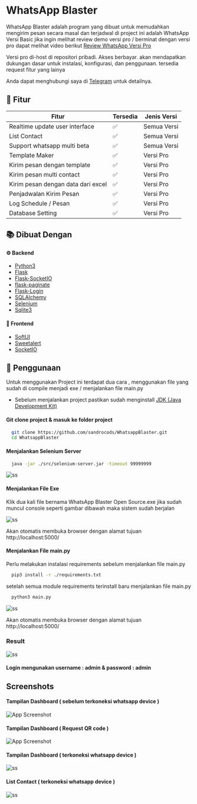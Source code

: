 
# WhatsApp Blaster

WhatsApp Blaster adalah program yang dibuat untuk memudahkan mengirim pesan secara masal dan terjadwal di project ini adalah WhatsApp Versi Basic 
jika ingin melihat review demo versi pro / berminat dengan versi pro dapat melihat video berikut [Review WhatsApp Versi Pro](https://www.youtube.com/watch?v=9rmdJhRukEA&ab_channel=Sandroputraa)

Versi pro di-host di repositori pribadi. Akses berbayar. akan mendapatkan dukungan dasar untuk instalasi, konfigurasi, dan penggunaan. tersedia request fitur yang lainya

Anda dapat menghubungi saya di [Telegram](https://t.me/Sandroputraaa) untuk detailnya.

## 📝 Fitur

| Fitur             | Tersedia | Jenis Versi |
| ----------------- | -------- | -------- |
| Realtime update user interface| ✅  | Semua Versi| 
| List Contact  | ✅  | Semua Versi |
| Support whatsapp multi beta  | ✅  | Semua Versi |
| Template Maker | ✅ | Versi Pro  |
| Kirim pesan dengan template | ✅ | Versi Pro  |
| Kirim pesan multi contact | ✅ |  Versi Pro  |
| Kirim pesan dengan data dari excel | ✅ | Versi Pro  |
| Penjadwalan Kirim Pesan | ✅ | Versi Pro  |
| Log Schedule / Pesan | ✅ | Versi Pro  |
| Database Setting | ✅ | Versi Pro  |


## 📚 Dibuat Dengan
#### ⚙ Backend
- [Python3](https://www.python.org/downloads/)
- [Flask](https://pypi.org/project/Flask/)
- [Flask-SocketIO](https://pypi.org/project/Flask-SocketIO/)
- [flask-paginate](https://pypi.org/project/flask-paginate/)
- [Flask-Login](https://pypi.org/project/Flask-Login/)
- [SQLAlchemy](https://pypi.org/project/SQLAlchemy/)
- [Selenium](https://pypi.org/project/selenium/)
- [Sqlite3](https://www.sqlite.org/index.html)

#### 🌈 Frontend
- [SoftUI](https://github.com/creativetimofficial/soft-ui-dashboard)
- [Sweetalert](https://sweetalert2.github.io/)
- [SocketIO](https://socket.io/)


## 🚀 Penggunaan

Untuk menggunakan Project ini terdapat dua cara , menggunakan file yang sudah di compile menjadi exe / menjalankan file main.py
- Sebelum menjalankan project pastikan sudah menginstall [JDK (Java Development Kit)](https://www.oracle.com/java/technologies/downloads/#jdk18-windows)

#### Git clone project & masuk ke folder project
```bash
  git clone https://github.com/sandrocods/WhatsappBlaster.git
  cd WhatsappBlaster
```

#### Menjalankan Selenium Server
```bash
  java -jar ./src/selenium-server.jar -timeout 99999999
```
![ss](https://i.ibb.co/Nsx2t3C/image.png)


#### Menjalankan File Exe
Klik dua kali file bernama WhatsApp Blaster Open Source.exe jika sudah muncul console seperti gambar dibawah maka sistem sudah berjalan

![ss](https://i.ibb.co/LtyWPzk/image.png)

Akan otomatis membuka browser dengan alamat tujuan http://localhost:5000/

#### Menjalankan File main.py
Perlu melakukan instalasi requirements sebelum menjalankan file main.py

```bash
  pip3 install -r ./requirements.txt
```
setelah semua module requirements terinstall baru menjalankan file main.py
```bash
  python3 main.py
```

![ss](https://i.ibb.co/5k2XvQH/image.png)

Akan otomatis membuka browser dengan alamat tujuan http://localhost:5000/


### Result 
![ss](https://s4.gifyu.com/images/ezgif-3-710f0c4227.gif)

#### Login mengunakan username : admin & password : admin

## Screenshots

#### Tampilan Dashboard ( sebelum terkoneksi whatsapp device )
![App Screenshot](https://i.ibb.co/mcKn9Kz/image.png)

#### Tampilan Dashboard ( Request QR code )
![App Screenshot](https://i.ibb.co/qJyy9tQ/image.png)

#### Tampilan Dashboard ( terkoneksi whatsapp device )
![ss](https://i.ibb.co/1mbr55d/image.png)

#### List Contact ( terkoneksi whatsapp device )
![ss](https://i.ibb.co/b237d3C/image.png)
